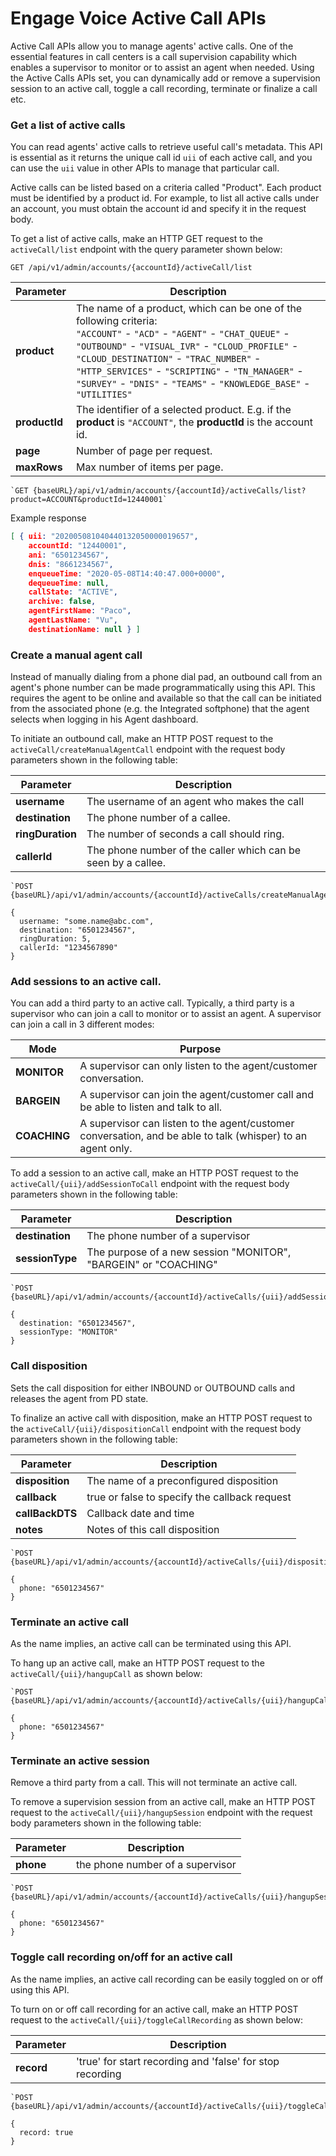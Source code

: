 # Engage Voice Active Call APIs
Active Call APIs allow you to manage agents' active calls. One of the essential features in call centers is a call supervision capability which enables a supervisor to monitor or to assist an agent when needed. Using the Active Calls APIs set, you can dynamically add or remove a supervision session to an active call, toggle a call recording, terminate or finalize a call etc.


### Get a list of active calls
You can read agents' active calls to retrieve useful call's metadata. This API is essential as it returns the unique call id `uii` of each active call, and you can use the `uii` value in other APIs to manage that particular call.

Active calls can be listed based on a criteria called "Product". Each product must be identified by a product id. For example, to list all active calls under an account, you must obtain the account id and specify it in the request body.

To get a list of active calls, make an HTTP GET request to the `activeCall/list` endpoint with the query parameter shown below:

`GET /api/v1/admin/accounts/{accountId}/activeCall/list`

| Parameter | Description |
|-|-|
| **product** | The name of a product, which can be one of the following criteria:</br>`"ACCOUNT"` - `"ACD"` - `"AGENT"` - `"CHAT_QUEUE"` - `"OUTBOUND"` - `"VISUAL_IVR"` - `"CLOUD_PROFILE"` - `"CLOUD_DESTINATION"` - `"TRAC_NUMBER"` - `"HTTP_SERVICES"` - `"SCRIPTING"` - `"TN_MANAGER"` - `"SURVEY"` - `"DNIS"` - `"TEAMS"` - `"KNOWLEDGE_BASE"` - `"UTILITIES"` |
| **productId** | The identifier of a selected product. E.g. if the **product** is `"ACCOUNT"`, the **productId** is the account id. |
| **page** | Number of page per request. |
| **maxRows** | Max number of items per page. |


```http
`GET {baseURL}/api/v1/admin/accounts/{accountId}/activeCalls/list?product=ACCOUNT&productId=12440001`
```


Example response
```json
[ { uii: "202005081040440132050000019657",
    accountId: "12440001",
    ani: "6501234567",
    dnis: "8661234567",
    enqueueTime: "2020-05-08T14:40:47.000+0000",
    dequeueTime: null,
    callState: "ACTIVE",
    archive: false,
    agentFirstName: "Paco",
    agentLastName: "Vu",
    destinationName: null } ]
```  


### Create a manual agent call
Instead of manually dialing from a phone dial pad, an outbound call from an agent's phone number can be made programmatically using this API. This requires the agent to be online and available so that the call can be initiated from the associated phone (e.g. the Integrated softphone) that the agent selects when logging in his Agent dashboard.

To initiate an outbound call, make an HTTP POST request to the `activeCall/createManualAgentCall` endpoint with the request body parameters shown in the following table:

| Parameter | Description |
|-|-|
| **username** | The username of an agent who makes the call |
| **destination** | The phone number of a callee. |
| **ringDuration** | The number of seconds a call should ring. |
| **callerId** | The phone number of the caller which can be seen by a callee. |


```http
`POST {baseURL}/api/v1/admin/accounts/{accountId}/activeCalls/createManualAgentCall`

{
  username: "some.name@abc.com",
  destination: "6501234567",
  ringDuration: 5,
  callerId: "1234567890"
}
```

### Add sessions to an active call.
You can add a third party to an active call. Typically, a third party is a supervisor who can join a call to monitor or to assist an agent. A supervisor can join a call in 3 different modes:

| Mode | Purpose |
|-|-|
| **MONITOR** | A supervisor can only listen to the agent/customer conversation. |
| **BARGEIN** | A supervisor can join the agent/customer call and be able to listen and talk to all. |
| **COACHING** | A supervisor can listen to the agent/customer conversation, and be able to talk (whisper) to an agent only. |

To add a session to an active call, make an HTTP POST request to the `activeCall/{uii}/addSessionToCall` endpoint with the request body parameters shown in the following table:

| Parameter | Description |
|-|-|
| **destination** | The phone number of a supervisor |
| **sessionType** | The purpose of a new session "MONITOR", "BARGEIN" or "COACHING" |


```http
`POST {baseURL}/api/v1/admin/accounts/{accountId}/activeCalls/{uii}/addSessionToCall`

{
  destination: "6501234567",
  sessionType: "MONITOR"
}
```

### Call disposition
Sets the call disposition for either INBOUND or OUTBOUND calls and releases the agent from PD state.

To finalize an active call with disposition, make an HTTP POST request to the `activeCall/{uii}/dispositionCall` endpoint with the request body parameters shown in the following table:

| Parameter | Description |
|-|-|
| **disposition** | The name of a preconfigured disposition |
| **callback** | true or false to specify the callback request |
| **callBackDTS** | Callback date and time |
| **notes** | Notes of this call disposition |


```http
`POST {baseURL}/api/v1/admin/accounts/{accountId}/activeCalls/{uii}/dispositionCall`

{
  phone: "6501234567"
}
```

### Terminate an active call
As the name implies, an active call can be terminated using this API.

To hang up an active call, make an HTTP POST request to the `activeCall/{uii}/hangupCall` as shown below:

```http
`POST {baseURL}/api/v1/admin/accounts/{accountId}/activeCalls/{uii}/hangupCall`

{
  phone: "6501234567"
}
```

### Terminate an active session
Remove a third party from a call. This will not terminate an active call.

To remove a supervision session from an active call, make an HTTP POST request to the `activeCall/{uii}/hangupSession` endpoint with the request body parameters shown in the following table:

| Parameter | Description |
|-|-|
| **phone** | the phone number of a supervisor |

```http
`POST {baseURL}/api/v1/admin/accounts/{accountId}/activeCalls/{uii}/hangupSession`

{
  phone: "6501234567"
}
```

### Toggle call recording on/off for an active call
As the name implies, an active call recording can be easily toggled on or off using this API.

To turn on or off call recording for an active call, make an HTTP POST request to the `activeCall/{uii}/toggleCallRecording` as shown below:

| Parameter | Description |
|-|-|
| **record** | 'true' for start recording and 'false' for stop recording |


```http
`POST {baseURL}/api/v1/admin/accounts/{accountId}/activeCalls/{uii}/toggleCallRecording`

{
  record: true
}
```
